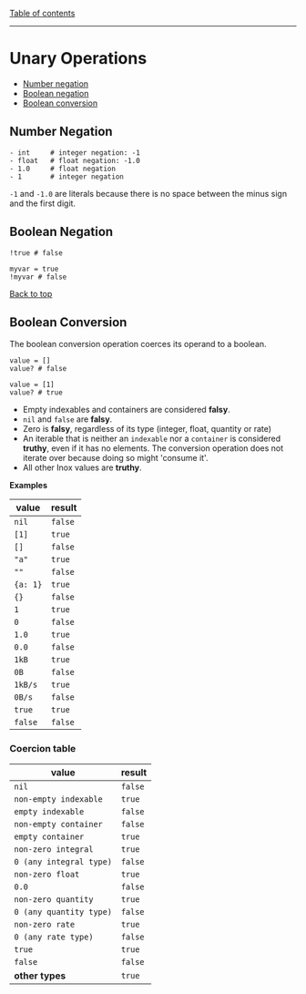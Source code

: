 [Table of contents](./README.md)

---

# Unary Operations

- [Number negation](#number-negation)
- [Boolean negation](#boolean-negation)
- [Boolean conversion](#boolean-conversion)

## Number Negation


```
- int     # integer negation: -1
- float   # float negation: -1.0
- 1.0     # float negation
- 1       # integer negation
```

`-1` and `-1.0` are literals because there is no space between the minus sign and the first digit.

## Boolean Negation

```
!true # false

myvar = true
!myvar # false
```

[Back to top](#unary-operations)

## Boolean Conversion

The boolean conversion operation coerces its operand to a boolean.

```
value = []
value? # false

value = [1]
value? # true
```

- Empty indexables and containers are considered **falsy**.
- `nil` and `false` are **falsy**.
- Zero is **falsy**, regardless of its type (integer, float, quantity or rate)
- An iterable that is neither an `indexable` nor a `container` is considered
  **truthy**, even if it has no elements. The conversion operation does not
  iterate over because doing so might 'consume it'.
- All other Inox values are **truthy**.

**Examples**

| value    | result  |
| -------- | ------- |
| `nil`    | `false` |
| `[1]`    | `true`  |
| `[]`     | `false` |
| `"a"`    | `true`  |
| `""`     | `false` |
| `{a: 1}` | `true`  |
| `{}`     | `false` |
| `1`      | `true`  |
| `0`      | `false` |
| `1.0`    | `true`  |
| `0.0`    | `false` |
| `1kB`    | `true`  |
| `0B`     | `false` |
| `1kB/s`  | `true`  |
| `0B/s`   | `false` |
| `true`   | `true`  |
| `false`  | `false` |

### Coercion table

| value                   | result  |
| ----------------------- | ------- |
| `nil`                   | `false` |
| `non-empty indexable`   | `true`  |
| `empty indexable`       | `false` |
| `non-empty container`   | `false` |
| `empty container`       | `true`  |
| `non-zero integral`     | `true`  |
| `0 (any integral type)` | `false` |
| `non-zero float`        | `true`  |
| `0.0`                   | `false` |
| `non-zero quantity`     | `true`  |
| `0 (any quantity type)` | `false` |
| `non-zero rate`         | `true`  |
| `0 (any rate type)`     | `false` |
| `true`                  | `true`  |
| `false`                 | `false` |
| **other types**         | `true`  |
